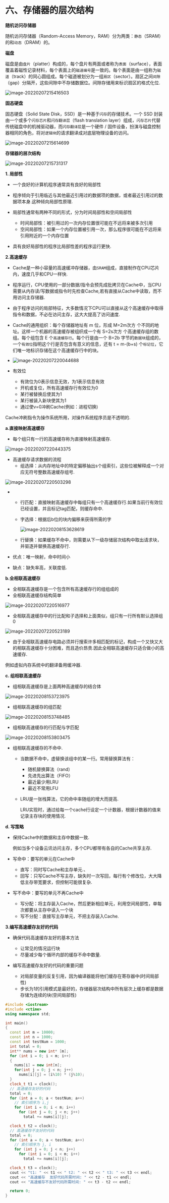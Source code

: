 # 六、存储器的层次结构

**随机访问存储器**

随机访问存储器（Random-Access Memory，RAM）分为两类：`静态`（SRAM）的和`动态`（DRAM）的。

**磁盘**

磁盘是由`盘片`（platter）构成的，每个盘片有两面或者称为`表面`（surface），表面覆盖着磁性记录材料，每个表面上的`磁道编号`是一致的。每个表面是由一组称为`磁道`（track）的同心圆组成。每个磁道被划分为一组`扇区`（sector）。扇区之间`间隙`（gap）分隔开，这些间隙中不存储数据位。间隙存储用来标识扇区的格式化位.

![image-20220207215416503](screenshot/image-20220207215416503.png)

**固态硬盘**

固态硬盘（Solid State Disk，SSD）是一种基于`闪存`的存储技术。一个 SSD 封装由一个或多个`闪存芯片`和`闪存翻译层`（flash translation layer）组成，`闪存芯片`代替传统磁盘中的机械驱动器，而`闪存翻译层`是一个硬件 / 固件设备，扮演与磁盘控制器相同的角色，将对`逻辑块`的请求翻译成对底层物理设备的访问。

![image-20220207215614699](screenshot/image-20220207215614699.png)

**存储器的层次结构**

![image-20220207215731317](screenshot/image-20220207215731317.png)

**1. 局部性**

+ 一个良好的计算机程序通常具有良好的局部性
+ 程序倾向于引用临近与其他最近引用过的数据项的数据，或者最近引用过的数据项本身.这种倾向局部性原理.
+ 局部性通常有两种不同的形式，分为时间局部性和空间局部性
  + 时间局部性：被引用过的一次内存位置很可能在不远将来被多次引用
  + 空间局部性：如果一个内存位置被引用一次，那么程序很可能在不远将来引用附近的一个内存位置

+ 具有良好局部性的程序比局部性差的程序运行更快.

**2.高速缓存**

+ Cache是一种小容量的高速缓冲存储器，由`SRAM`组成，直接制作在CPU芯片内，速度几乎和CPU一样快.
+ 程序运行，CPU使用的一部分数据/指令会预先成批拷贝在Cache中，当CPU需要从内存读/写数据或指令时先检查Cache,若有直接从Cache中读取，而不用访问主存储器.
+ 由于程序访问的局部特征，大多数情况下CPU可以直接从这个高速缓存中取得指令和数据，不必在访问主存，这大大提高了访问速度.
+ Cache的通用组织：每个存储器地址有 m 位，形成 M=2m次方 个不同的地址。这样一个机器的高速缓存被组织成一个有 S=2s次方 个高速缓存组的数组。每个组包含 E 个`高速缓存行`。每个行是由一个 B=2b 字节的`数据块`组成的，一个`有效位`指明这个行是否包含有意义的信息，还有 t = m-(b+s) 个`标记位`，它们唯一地标识存储在这个高速缓存行中的块。
+ ![image-20220207220044688](screenshot/image-20220207220044688.png)

+ 有效位
  + 有效位为0表示信息无效，为1表示信息有效
  + 开机或复位，所有高速缓存行有效位为0
  + 某行被替换后使其为1
  + 某行被装入新块使其为1
  + 通过使v=0冲刷Cache(例如：进程切换)

Cache冲刷指令为操作系统所用，对操作系统程序员是不透明的.

**a.直接映射高速缓存**

+ 每个组只有一行的高速缓存称为直接映射高速缓存.

![image-20220207220443375](screenshot/image-20220207220443375.png)

+ 高速缓存请求数据的流程
  + 组选择：从内存地址中的特定偏移抽出s个组索引，这些位被解释成一个对应无符号整数高速缓存组号.

![image-20220207220503298](screenshot/image-20220207220503298.png)

+ + 行匹配：直接映射高速缓存中每组只有一个高速缓存行.如果当前行有效位已经设置，并且标记tag匹配，则缓存命中.

  + 字选择：根据后b位的块内偏移来获得所需的字

    ![image-20220208153628619](screenshot/image-20220208153628619.png)

  + 行替换：如果缓存不命中，则需要从下一级存储层次结构中取出请求块，并驱逐并替换高速缓存行.

+ 优点：唯一映射，命中时间小
+ 缺点：缺失率高，关联度低.

**b.全相联高速缓存**

+ 全相联高速缓存是一个包含所有高速缓存行的组组成的
+ 全相联高速缓存结构简单

![image-20220207220516977](screenshot/image-20220207220516977.png)

+ 全相联高速缓存中的行比配和子选择和上面类似，组只有一行所有默认选择组0

![image-20220207220523189](screenshot/image-20220207220523189.png)

+ 由于全相联高速缓存电路必须并行搜索许多相匹配的标记，构成一个又快又大的相联高速缓存十分困难，而且造价昂贵.因此全相联高速缓存只适合做小的高速缓存.

例如虚拟内存系统中的翻译备用缓冲器.

**c. 组相联高速缓存**

+ 组相联高速缓存是上面两种高速缓存的结合体

![image-20220208153723975](screenshot/image-20220208153723975.png)

+ 组相联高速缓存的组匹配

![image-20220208153748485](screenshot/image-20220208153748485.png)

+ 组相联高速缓存的行匹配与字匹配

![image-20220208153803475](screenshot/image-20220208153803475.png)

+ 组相联高速缓存的不命中.

  + 当数据不命中，虚替换该组中的某一行。常用替换算法有：

    + 随机替换算法（rand）
    + 先进先出算法（FIFO）
    + 最近最少用LRU
    + 最近不常用LFU

  + LRU是一张栈算法，它的命中率随组的增大而提高.

    LRU实现时，通过给每一个cache行设定一个计数器，根据计数器的值来记录主存块的使用情况.

**d. 写策略**

+ 保持Cache中的数据和主存中数据一致.

  例如当多个设备云讯访问主存，多个CPU都带有各自的Cache共享主存.

+ 写命中：要写的单元在Cache中
  + 直写：同时写Cache和主存单元.、
  + 回写：只写Cache不写主存，缺失时一次写回，每行有个修改位，大大降低主存带宽要求，但控制可能很复杂.

+ 写不命中：要写的单元不再Cache中
  + 写分配：将主存装入Cache，然后更新相应单元，利用空间局部性，单每次都要从主存中读入一个块
  + 写不分配：直接写主存单元，不把主存装入Cache.

**3.编写高速缓存友好的代码**

+ 确保代码高速缓存友好的基本方法
  + 让常见的情况运行块
  + 尽量减少每个循环内部的缓存不命中数量.

+ 编写高速缓存友好的代码的重要问题
  + 对局部变量的反复引用，因为编译器能将他们缓存在寄存器中(时间局部性)
  + 步长为1的引用模式是最好的，存储器层次结构中所有层次上缓存都是数据存储为连续的块(空间局部性)

~~~c++
#include <iostream>
#include <ctime>
using namespace std;

int main()
{
  const int m = 10000;
  const int n = 1000;
  const int testNum = 1000;
  int total = 0;
  int** nums = new int* [m];
  for (int i = 0; i < m; i++)
  {
    nums[i] = new int[n];
    for(int j = 0; j < n; j++)
      nums[i][j] = (i%10) * (j%10);
  }
  clock_t t1 = clock();
  // 高速缓存友好的代码
  total = 0;
  for (int a = 0; a < testNum; a++)
    // 索引顺序为 i,j
    for (int i = 0; i < m; i++)
      for (int j = 0; j < n; j++)
        total += nums[i][j];

  clock_t t2 = clock();
  // 高速缓存不友好的代码
  total = 0;
  for (int a = 0; a < testNum; a++)
    // 索引顺序为 j, i
    for (int j = 0; j < n; j++)
      for (int i = 0; i < m; i++)
        total += nums[i][j];

  clock_t t3 = clock();
  cout << "t1: " << t1 << " t2: " << t2 << " t3: " << t3 << endl;
  cout << "高速缓存  友好代码所需时间: " << t2 - t1 << endl;
  cout << "高速缓存不友好代码所需时间: " << t3 - t2 << endl;

  return 0;
}
~~~

